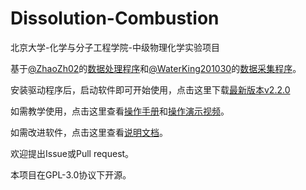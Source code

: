 # Dissolution-Combustion

北京大学-化学与分子工程学院-中级物理化学实验项目

基于[@ZhaoZh02](https://github.com/ZhaoZh02)的[数据处理程序](https://github.com/ZhaoZh02/ReynoldsCorrection)和[@WaterKing201030](https://github.com/WaterKing201030)的[数据采集程序](https://github.com/WaterKing201030/SWC-IID-Combust)。

安装驱动程序后，启动软件即可开始使用，点击这里下载[最新版本v2.2.0](https://github.com/ZhaoZh02/Dissolution-Combustion/releases/tag/v2.2.0)

如需教学使用，点击这里查看[操作手册](https://github.com/ZhaoZh02/Dissolution-Combustion/blob/main/manual/Manual.md)和[操作演示视频](https://github.com/ZhaoZh02/Dissolution-Combustion/releases/download/v2.2.0/Dissolution_Combustion.mp4)。

如需改进软件，点击这里查看[说明文档](https://github.com/ZhaoZh02/Dissolution-Combustion/blob/main/docs/Document.md)。

欢迎提出Issue或Pull request。

本项目在GPL-3.0协议下开源。
